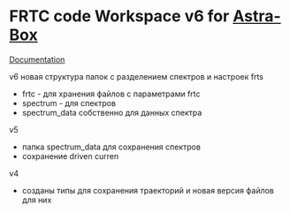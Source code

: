 # FRTC code Workspace v6 for [Astra-Box](https://github.com/temper8/Astra-Box)

[Documentation](https://temper8.github.io/FRTC_DOC/)

v6 новая структура папок c разделением спектров и настроек frts
- frtc - для хранения файлов с параметрами frtc
- spectrum - для спектров
- spectrum_data собственно для данных спектра

v5 

- папка spectrum_data для сохранения спектров 
- сохранение driven curren

v4 

- созданы типы для сохранения траекторий и новая версия файлов для них
